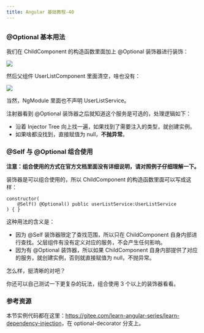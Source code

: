 ```yaml
---
title: Angular 基础教程-40
---
```

<article id="topicContainer" class="column_content"><h2 class="topic_title"></h2><div><h3 id="optional">@Optional 基本用法</h3>
<p>我们在 ChildComponent 的构造函数里面加上 @Optional 装饰器进行装饰：</p>
<p><img src="https://images.gitbook.cn/bd0218d0-d262-11e9-84ba-0bd4ba7d7fb3"></p>
<p>然后父组件 UserListComponent 里面清空，啥也没有：</p>
<p><img src="https://images.gitbook.cn/c3449330-d262-11e9-bcae-b7c2737c8da6"></p>
<p>当然，NgModule 里面也不声明 UserListService。</p>
<p>注射器看到 @Optional 装饰器之后就知道这个服务是可选的，处理逻辑如下：</p>
<ul>
<li>沿着 Injector Tree 向上找一遍，如果找到了需要注入的类型，就创建实例。</li>
<li>如果啥都没找到，直接赋值为 null，<strong>不抛异常</strong>。</li>
</ul>
<h3 id="selfoptional">@Self 与 @Optional 组合使用</h3>
<p><strong>注意：组合使用的方式在官方文档里面没有详细说明，请对照例子仔细理解一下。</strong></p>
<p>装饰器是可以组合使用的，所以 ChildComponent 的构造函数里面可以写成这样：</p>
<pre><code>constructor(
    @Self() @Optional() public userListService:UserListService
) { }
</code></pre>
<p>这种用法的含义是：</p>
<ul>
<li>因为 @Self 装饰器限定了查找范围，所以只在 ChildComponent 自身内部进行查找。父层组件有没有定义对应的服务，不会产生任何影响。</li>
<li>因为有 @Optional 装饰器，所以如果 ChildComponent 自身内部提供了对应的服务，就创建实例，否则就直接赋值为 null，不抛异常。</li>
</ul>
<p>怎么样，挺清晰的对吧？</p>
<p>你还可以自己测试一下更复杂的玩法，组合使用 3 个以上的装饰器看看。</p>
<h3 id="">参考资源</h3>
<p>本节实例代码都在这里：<a href="https://gitee.com/learn-angular-series/learn-dependency-injection">https://gitee.com/learn-angular-series/learn-dependency-injection</a>，在 optional-decorator 分支上。</p></div></article>